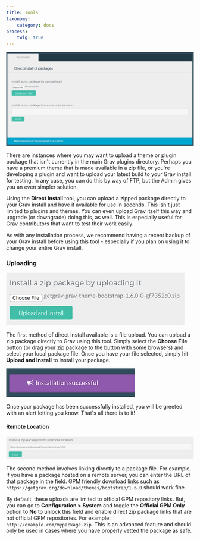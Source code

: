 ```yaml
---
title: Tools
taxonomy:
    category: docs
process:
    twig: true
---
```


![Grav Admin Tools](tools.jpeg)

There are instances where you may want to upload a theme or plugin package that isn't currently in the main Grav plugins directory. Perhaps you have a premium theme that is made available in a zip file, or you're developing a plugin and want to upload your latest build to your Grav install for testing. In any case, you can do this by way of FTP, but the Admin gives you an even simpler solution.

Using the **Direct Install** tool, you can upload a zipped package directly to your Grav install and have it available for use in seconds. This isn't just limited to plugins and themes. You can even upload Grav itself this way and upgrade (or downgrade) doing this, as well. This is especially useful for Grav contributors that want to test their work easily.

As with any installation process, we recommend having a recent backup of your Grav install before using this tool - especially if you plan on using it to change your entire Grav install.

### Uploading

![Grav Admin Tools](tools_1.jpeg)

The first method of direct install available is a file upload. You can upload a zip package directly to Grav using this tool. Simply select the **Choose File** button (or drag your zip package to the button with some browsers) and select your local package file. Once you have your file selected, simply hit **Upload and Install** to install your package.

![Grav Admin Tools](tools_1b.jpeg)

Once your package has been successfully installed, you will be greeted with an alert letting you know. That's all there is to it!

#### Remote Location

![Grav Admin Tools](tools_2.jpeg)

The second method involves linking directly to a package file. For example, if you have a package hosted on a remote server, you can enter the URL of that package in the field. GPM friendly download links such as `https://getgrav.org/download/themes/bootstrap/1.6.0` should work fine.

By default, these uploads are limited to official GPM repository links. But, you can go to **Configuration > System** and toggle the **Official GPM Only** option to **No** to unlock this field and enable direct zip package links that are not official GPM repositories. For example: `http://example.com/mypackage.zip`. This is an advanced feature and should only be used in cases where you have properly vetted the package as safe.

